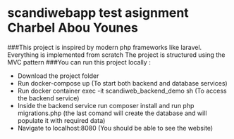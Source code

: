 # scandiwebapp test asignment Charbel Abou Younes



###This project is inspired by modern php frameworks like laravel. Everything is implemented from scratch
The project is structured using the MVC pattern
###You can run this project locally :
* Download the project folder
* Run docker-compose up (To start both backend and database services)
* Run docker container exec -it scandiweb_backend_demo sh (To access the backend service)
* Inside the backend service run composer install and run php migrations.php (the last comand will create the database and will populate it with required data)
* Navigate to localhost:8080 (You should be able to see the website)